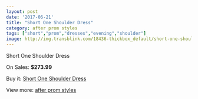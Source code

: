 ```yaml
---
layout: post
date: '2017-06-21'
title: "Short One Shoulder Dress"
category: after prom styles
tags: ["short","prom","dresses","evening","shoulder"]
image: http://img.transblink.com/18436-thickbox_default/short-one-shoulder-dress.jpg
---
```

Short One Shoulder Dress

On Sales: **$273.99**
<a href="https://www.transblink.com/en/after-prom-styles/5764-short-one-shoulder-dress.html"><amp-img layout="responsive" width="600" height="600" src="//img.transblink.com/18436-thickbox_default/short-one-shoulder-dress.jpg" alt="Short One Shoulder Dress 0" /></a>
<a href="https://www.transblink.com/en/after-prom-styles/5764-short-one-shoulder-dress.html"><amp-img layout="responsive" width="600" height="600" src="//img.transblink.com/18440-thickbox_default/short-one-shoulder-dress.jpg" alt="Short One Shoulder Dress 1" /></a>
<a href="https://www.transblink.com/en/after-prom-styles/5764-short-one-shoulder-dress.html"><amp-img layout="responsive" width="600" height="600" src="//img.transblink.com/18439-thickbox_default/short-one-shoulder-dress.jpg" alt="Short One Shoulder Dress 2" /></a>
<a href="https://www.transblink.com/en/after-prom-styles/5764-short-one-shoulder-dress.html"><amp-img layout="responsive" width="600" height="600" src="//img.transblink.com/18438-thickbox_default/short-one-shoulder-dress.jpg" alt="Short One Shoulder Dress 3" /></a>
<a href="https://www.transblink.com/en/after-prom-styles/5764-short-one-shoulder-dress.html"><amp-img layout="responsive" width="600" height="600" src="//img.transblink.com/18437-thickbox_default/short-one-shoulder-dress.jpg" alt="Short One Shoulder Dress 4" /></a>

Buy it: [Short One Shoulder Dress](https://www.transblink.com/en/after-prom-styles/5764-short-one-shoulder-dress.html "Short One Shoulder Dress")

View more: [after prom styles](https://www.transblink.com/en/55-after-prom-styles "after prom styles")
